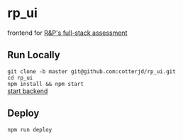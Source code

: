 # rp_ui
frontend for <a href="https://github.com/cotterjd/RP_assessment">R&amp;P's full-stack assessment</a>

## Run Locally

`git clone -b master git@github.com:cotterjd/rp_ui.git`<br />
`cd rp_ui`<br />
`npm install && npm start`<br />
<a href="https://github.com/cotterjd/RP_assessment/blob/master/README.md">start backend</a>

## Deploy

`npm run deploy`
